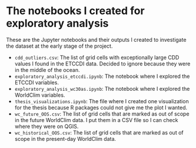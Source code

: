 # The notebooks I created for exploratory analysis

These are the Jupyter notebooks and their outputs I created to investigate the dataset at the early stage of the project.

* ```cdd_outliers.csv```: The list of grid cells with exceptionally large CDD values I found in the ETCCDI data. Decided to ignore because they were in the middle of the ocean.
* ```exploratory_analysis_etccdi.ipynb```: The notebook where I explored the ETCCDI variables.
* ```exploratory_analysis_wc30as.ipynb```: The notebook where I explored the WorldClim variables.
* ```thesis_visualizations.ipynb```: The file where I created one visualization for the thesis because R packages could not give me the plot I wanted.
* ```wc_future_OOS.csv```: The list of grid cells that are marked as out of scope in the future WorldClim data. I put them in a CSV file so I can check where they were on QGIS.
* ```wc_historical_OOS.csv```: The list of grid cells that are marked as out of scope in the present-day WorldClim data. 
